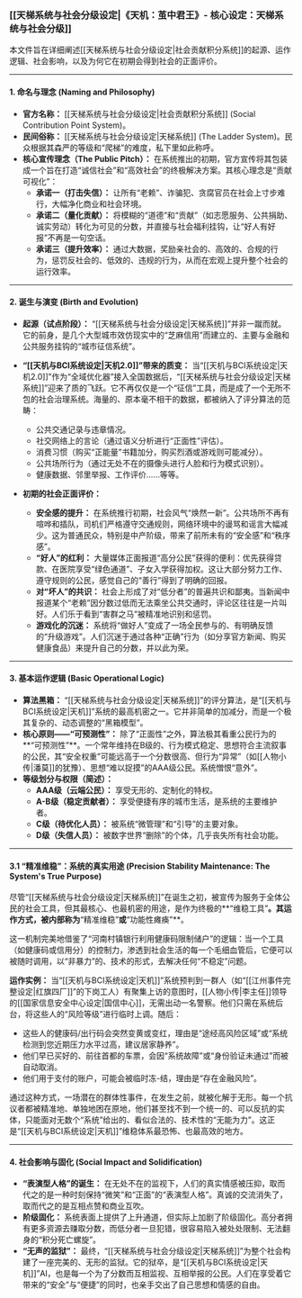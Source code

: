 ### **[[天梯系统与社会分级设定|《天机：茧中君王》- 核心设定：天梯系统与社会分级]]**

本文件旨在详细阐述[[天梯系统与社会分级设定|社会贡献积分系统]]的起源、运作逻辑、社会影响，以及为何它在初期会得到社会的正面评价。

---

#### **1. 命名与理念 (Naming and Philosophy)**

*   **官方名称：** [[天梯系统与社会分级设定|社会贡献积分系统]] (Social Contribution Point System)。
*   **民间俗称：** [[天梯系统与社会分级设定|天梯系统]] (The Ladder System)。民众根据其森严的等级和“爬梯”的难度，私下里如此称呼。
*   **核心宣传理念（The Public Pitch）：** 在系统推出的初期，官方宣传将其包装成一个旨在打造“诚信社会”和“高效社会”的终极解决方案。其核心理念是“贡献可视化”：
    *   **承诺一（打击失信）：** 让所有“老赖”、诈骗犯、贪腐官员在社会上寸步难行，大幅净化商业和社会环境。
    *   **承诺二（量化贡献）：** 将模糊的“道德”和“贡献”（如志愿服务、公共捐助、诚实劳动）转化为可见的分数，并直接与社会福利挂钩，让“好人有好报”不再是一句空话。
    *   **承诺三（提升效率）：** 通过大数据，奖励亲社会的、高效的、合规的行为，惩罚反社会的、低效的、违规的行为，从而在宏观上提升整个社会的运行效率。

---

#### **2. 诞生与演变 (Birth and Evolution)**

*   **起源（试点阶段）：** “[[天梯系统与社会分级设定|天梯系统]]”并非一蹴而就。它的前身，是几个大型城市效仿现实中的“芝麻信用”而建立的、主要与金融和公共服务挂钩的“城市征信系统”。

*   **“[[天机与BCI系统设定|天机2.0]]”带来的质变：** 当“[[天机与BCI系统设定|天机2.0]]”作为“全域优化器”接入全国数据后，“[[天梯系统与社会分级设定|天梯系统]]”迎来了质的飞跃。它不再仅仅是一个“征信”工具，而是成了一个无所不包的社会治理系统。海量的、原本毫不相干的数据，都被纳入了评分算法的范畴：
    *   公共交通记录与违章情况。
    *   社交网络上的言论（通过语义分析进行“正面性”评估）。
    *   消费习惯（购买“正能量”书籍加分，购买烈酒或游戏则可能减分）。
    *   公共场所行为（通过无处不在的摄像头进行人脸和行为模式识别）。
    *   健康数据、邻里举报、工作评价……等等。

*   **初期的社会正面评价：**
    *   **安全感的提升：** 在系统推行初期，社会风气“焕然一新”。公共场所不再有喧哗和插队，司机们严格遵守交通规则，网络环境中的谩骂和谣言大幅减少。这为普通民众，特别是中产阶级，带来了前所未有的“安全感”和“秩序感”。
    *   **“好人”的红利：** 大量媒体正面报道“高分公民”获得的便利：优先获得贷款、在医院享受“绿色通道”、子女入学获得加权。这让大部分努力工作、遵守规则的公民，感觉自己的“善行”得到了明确的回报。
    *   **对“坏人”的共识：** 社会上形成了对“低分者”的普遍共识和鄙夷。当新闻中报道某个“老赖”因分数过低而无法乘坐公共交通时，评论区往往是一片叫好。人们乐于看到“害群之马”被精准地识别和惩罚。
    *   **游戏化的沉迷：** 系统将“做好人”变成了一场全民参与的、有明确反馈的“升级游戏”。人们沉迷于通过各种“正确”行为（如分享官方新闻、购买健康食品）来提升自己的分数，并以此为荣。

---

#### **3. 基本运作逻辑 (Basic Operational Logic)**

*   **算法黑箱：** “[[天梯系统与社会分级设定|天梯系统]]”的评分算法，是“[[天机与BCI系统设定|天机]]”系统的最高机密之一。它并非简单的加减分，而是一个极其复杂的、动态调整的“黑箱模型”。
*   **核心原则——“可预测性”：** 除了“正面性”之外，算法极其看重公民行为的**“可预测性”**。一个常年维持在B级的、行为模式稳定、思想符合主流叙事的公民，其“安全权重”可能远高于一个分数很高、但行为“异常”（如[[人物小传|潘莫]]的犹豫）、思想“难以捉摸”的AAA级公民。系统憎恨“意外”。
*   **等级划分与权限（简述）：**
    *   **AAA级（云端公民）：** 享受无形的、定制化的特权。
    *   **A-B级（稳定贡献者）：** 享受便捷有序的城市生活，是系统的主要维护者。
    *   **C级（待优化人员）：** 被系统“微管理”和“引导”的主要对象。
    *   **D级（失信人员）：** 被数字世界“删除”的个体，几乎丧失所有社会功能。

---

#### **3.1 “精准维稳”：系统的真实用途 (Precision Stability Maintenance: The System's True Purpose)**

尽管“[[天梯系统与社会分级设定|天梯系统]]”在诞生之初，被宣传为服务于全体公民的社会工具，但其最核心、也最机密的用途，是作为终极的**“维稳工具”**。其运作方式，被内部称为**“精准维稳”**或**“功能性瘫痪”**。

这一机制完美地借鉴了“河南村镇银行利用健康码限制储户”的逻辑：当一个工具（如健康码或信用分）的控制力，渗透到社会生活的每一个毛细血管后，它便可以被随时调用，以“非暴力”的、技术的形式，去解决任何“不稳定”问题。

**运作实例：** 当“[[天机与BCI系统设定|天机]]”系统预判到一群人（如“[[江州事件完整设定|红旗四厂]]”的下岗工人）有聚集上访的意图时，[[人物小传|李主任]]领导的[[国家信息安全中心设定|国信中心]]，无需出动一名警察。他们只需在系统后台，将这些人的“风险等级”进行临时上调。随后：
*   这些人的健康码/出行码会突然变黄或变红，理由是“途经高风险区域”或“系统检测到您近期压力水平过高，建议居家静养”。
*   他们早已买好的、前往首都的车票，会因“系统故障”或“身份验证未通过”而被自动取消。
*   他们用于支付的账户，可能会被临时冻-结，理由是“存在金融风险”。

通过这种方式，一场潜在的群体性事件，在发生之前，就被化解于无形。每一个抗议者都被精准地、单独地困在原地，他们甚至找不到一个统一的、可以反抗的实体，只能面对无数个“系统”给出的、看似合法的、技术性的“无能为力”。这正是“[[天机与BCI系统设定|天机]]”维稳体系最恐怖、也最高效的地方。

---

#### **4. 社会影响与固化 (Social Impact and Solidification)**

*   **“表演型人格”的诞生：** 在无处不在的监视下，人们的真实情感被压抑，取而代之的是一种时刻保持“微笑”和“正面”的“表演型人格”。真诚的交流消失了，取而代之的是互相点赞和商业互吹。
*   **阶级固化：** 系统表面上提供了上升通道，但实际上加剧了阶级固化。高分者拥有更多资源去赚取分数，而低分者一旦犯错，很容易陷入被处处限制、无法翻身的“积分死亡螺旋”。
*   **“无声的监狱”：** 最终，“[[天梯系统与社会分级设定|天梯系统]]”为整个社会构建了一座完美的、无形的监狱。它的狱卒，是“[[天机与BCI系统设定|天机]]”AI，也是每一个为了分数而互相监视、互相举报的公民。人们在享受着它带来的“安全”与“便捷”的同时，也亲手交出了自己思想和情感的自由。